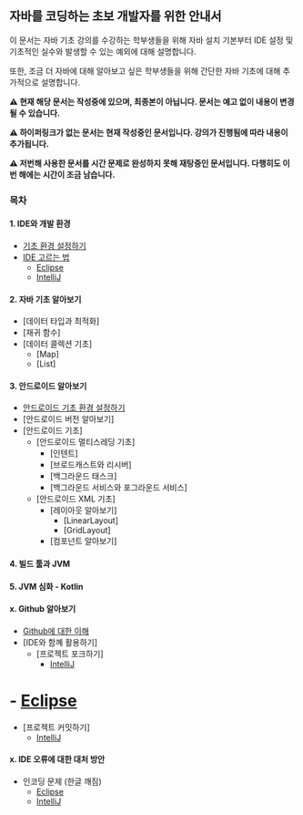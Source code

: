 ## 자바를 코딩하는 초보 개발자를 위한 안내서
이 문서는 자바 기초 강의를 수강하는 학부생들을 위해 자바 설치 기본부터 IDE 설정 및 기초적인 실수와 발생할 수 있는 예외에 대해 설명합니다.

또한, 조금 더 자바에 대해 알아보고 싶은 학부생들을 위해 간단한 자바 기초에 대해 추가적으로 설명합니다.

**⚠️ 현재 해당 문서는 작성중에 있으며, 최종본이 아닙니다. 문서는 예고 없이 내용이 변경될 수 있습니다.**


**⚠️ 하이퍼링크가 없는 문서는 현재 작성중인 문서입니다. 강의가 진행됨에 따라 내용이 추가됩니다.**

**⚠️ 저번해 사용한 문서를 시간 문제로 완성하지 못해 재탕중인 문서입니다. 다행히도 이번 해에는 시간이 조금 남습니다.**

### 목차

#### 1. IDE와 개발 환경
- [기초 환경 설정하기](parts/01_setting_java/README.md)
- [IDE 고르는 법](parts/02_about_ide/README.md)
  - [Eclipse](https://github.com/java-lesson-cbnu-2023/quickstart/tree/main/parts/02_about_ide#eclipse-%EC%84%A0%ED%83%9D%ED%95%98%EA%B8%B0)
  - [IntelliJ](https://github.com/java-lesson-cbnu-2023/quickstart/tree/main/parts/02_about_ide#intellij-%EC%84%A0%ED%83%9D%ED%95%98%EA%B8%B0)

#### 2. 자바 기초 알아보기
- [데이터 타입과 최적화]
- [재귀 함수]
- [데이터 콜렉션 기초]
  - [Map]
  - [List]

#### 3. 안드로이드 알아보기
- [안드로이드 기초 환경 설정하기](parts/03_setting_android_studio/README.md)
- [안드로이드 버전 알아보기]
- [안드로이드 기초]
  - [안드로이드 멀티스레딩 기초]
    - [인텐트]
    - [브로드캐스트와 리시버]
    - [백그라운드 태스크]
    - [백그라운드 서비스와 포그라운드 서비스]
  - [안드로이드 XML 기초]
    - [레이아웃 알아보기]
      - [LinearLayout]
      - [GridLayout]
    - [컴포넌트 알아보기]
      

#### 4. 빌드 툴과 JVM

#### 5. JVM 심화 - Kotlin

#### x. Github 알아보기
- [Github에 대한 이해](parts/extra_github/github.md)
- [IDE와 함꼐 활용하기]
  - [프로젝트 포크하기]
    - [IntelliJ](parts/extra_github/fork/intellij/README.md)
#    - [Eclipse](parts/extra_how_to_fork/eclipse/README.md)
  - [프로젝트 커밋하기]
    - [IntelliJ](parts/extra_github/commit/intellij/README.md)
    

#### x. IDE 오류에 대한 대처 방안
- 인코딩 문제 (한글 깨짐)
  - [Eclipse](parts/extra_how_to_fix_encoding/eclipse/README.md)
  - [IntelliJ](parts/extra_how_to_fix_encoding/intellij/README.md)
